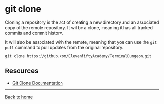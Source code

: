 # git clone

Cloning a repository is the act of creating a new directory and an associated copy of the remote repository. It wil be a clone, meaning it has all tracked commits and commit history.

It will also be associated with the remote, meaning that you can use the `git pull` command to pull updates from the original repository.

```
git clone https://github.com/ElevenfiftyAcademy/TerminalDungeon.git
```

## Resources

- [Git Clone Documentation](https://git-scm.com/docs/git-clone)

---

[Back to home](../README.MD)
